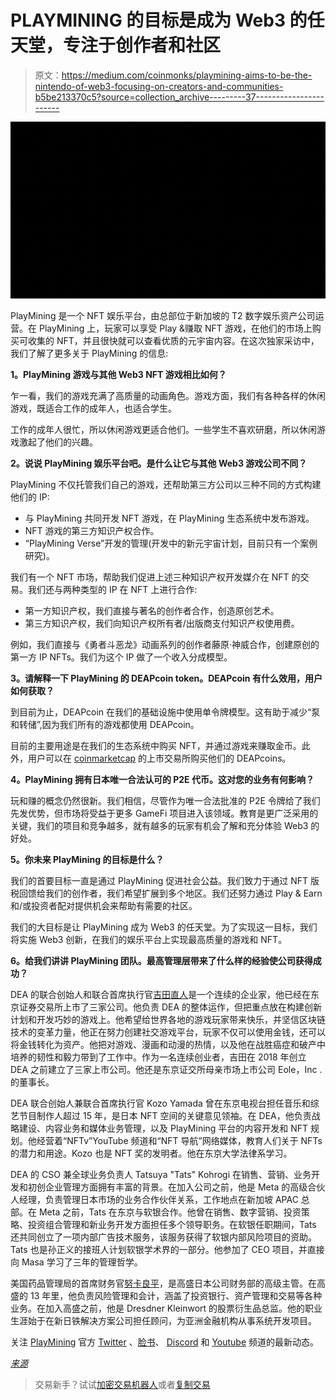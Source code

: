 # PLAYMINING 的目标是成为 Web3 的任天堂，专注于创作者和社区

> 原文：<https://medium.com/coinmonks/playmining-aims-to-be-the-nintendo-of-web3-focusing-on-creators-and-communities-b5be213370c5?source=collection_archive---------37----------------------->

![](img/15a1e5d6483705866d3063d9888e8327.png)

PlayMining 是一个 NFT 娱乐平台，由总部位于新加坡的 T2 数字娱乐资产公司运营。在 PlayMining 上，玩家可以享受 Play &赚取 NFT 游戏，在他们的市场上购买可收集的 NFT，并且很快就可以查看优质的元宇宙内容。在这次独家采访中，我们了解了更多关于 PlayMining 的信息:

**1。PlayMining 游戏与其他 Web3 NFT 游戏相比如何？**

乍一看，我们的游戏充满了高质量的动画角色。游戏方面，我们有各种各样的休闲游戏，既适合工作的成年人，也适合学生。

工作的成年人很忙，所以休闲游戏更适合他们。一些学生不喜欢研磨，所以休闲游戏激起了他们的兴趣。

**2。说说 PlayMining 娱乐平台吧。是什么让它与其他 Web3 游戏公司不同？**

PlayMining 不仅托管我们自己的游戏，还帮助第三方公司以三种不同的方式构建他们的 IP:

*   与 PlayMining 共同开发 NFT 游戏，在 PlayMining 生态系统中发布游戏。
*   NFT 游戏的第三方知识产权合作。
*   “PlayMining Verse”开发的管理(开发中的新元宇宙计划，目前只有一个案例研究)。

我们有一个 NFT 市场，帮助我们促进上述三种知识产权开发媒介在 NFT 的交易。我们还与两种类型的 IP 在 NFT 上进行合作:

*   第一方知识产权，我们直接与著名的创作者合作，创造原创艺术。
*   第三方知识产权，我们向知识产权所有者/出版商支付知识产权使用费。

例如，我们直接与《勇者斗恶龙》动画系列的创作者藤原·神威合作，创建原创的第一方 IP NFTs。我们为这个 IP 做了一个收入分成模型。

**3。请解释一下 PlayMining 的 DEAPcoin token。DEAPcoin 有什么效用，用户如何获取？**

到目前为止，DEAPcoin 在我们的基础设施中使用单令牌模型。这有助于减少“泵和转储”,因为我们所有的游戏都使用 DEAPcoin。

目前的主要用途是在我们的生态系统中购买 NFT，并通过游戏来赚取金币。此外，用户可以在 [coinmarketcap](https://coinmarketcap.com/currencies/deapcoin/) 的上市交易所购买他们的 DEAPcoins。

**4。PlayMining 拥有日本唯一合法认可的 P2E 代币。这对您的业务有何影响？**

玩和赚的概念仍然很新。我们相信，尽管作为唯一合法批准的 P2E 令牌给了我们先发优势，但市场将受益于更多 GameFi 项目进入该领域。教育是更广泛采用的关键，我们的项目和竞争越多，就有越多的玩家有机会了解和充分体验 Web3 的好处。

**5。你未来 PlayMining 的目标是什么？**

我们的首要目标一直是通过 PlayMining 促进社会公益。我们致力于通过 NFT 版税回馈给我们的创作者，我们希望扩展到多个地区。我们还努力通过 Play & Earn 和/或投资者配对提供机会来帮助有需要的社区。

我们的大目标是让 PlayMining 成为 Web3 的任天堂。为了实现这一目标，我们将实施 Web3 创新，在我们的娱乐平台上实现最高质量的游戏和 NFT。

**6。给我们讲讲 PlayMining 团队。最高管理层带来了什么样的经验使公司获得成功？**

DEA 的联合创始人和联合首席执行官[吉田直人](https://www.linkedin.com/in/naohito-yoshida-47498836/)是一个连续的企业家，他已经在东京证券交易所上市了三家公司。他负责 DEA 的整体运作，但把重点放在构建创新计划和开发巧妙的游戏上。他希望给世界各地的游戏玩家带来快乐，并坚信区块链技术的变革力量，他正在努力创建社交游戏平台，玩家不仅可以使用金钱，还可以将金钱转化为资产。他把对游戏、漫画和动漫的热情，以及他在战胜癌症和破产中培养的韧性和毅力带到了工作中。作为一名连续创业者，吉田在 2018 年创立 DEA 之前建立了三家上市公司。他还是东京证交所母亲市场上市公司 Eole，Inc .的董事长。

DEA 联合创始人兼联合首席执行官 Kozo Yamada 曾在东京电视台担任音乐和综艺节目制作人超过 15 年，是日本 NFT 空间的关键意见领袖。在 DEA，他负责战略建设、内容业务和媒体业务管理，以及 PlayMining 平台的内容开发和 NFT 规划。他经营着“NFTv”YouTube 频道和“NFT 导航”网络媒体，教育人们关于 NFTs 的潜力和用途。Kozo 也是 NFT 奖的发明者。他在东京大学法律系学习。

DEA 的 CSO 兼全球业务负责人 Tatsuya "Tats" Kohrogi 在销售、营销、业务开发和初创企业管理方面拥有丰富的背景。在加入公司之前，他是 Meta 的高级合伙人经理，负责管理日本市场的业务合作伙伴关系，工作地点在新加坡 APAC 总部。在 Meta 之前，Tats 在东京与软银合作。他曾在销售、数字营销、投资策略、投资组合管理和新业务开发方面担任多个领导职务。在软银任职期间，Tats 还共同创立了一项内部广告技术服务，该服务获得了软银内部风险项目的资助。Tats 也是孙正义的接班人计划软银学术界的一部分。他参加了 CEO 项目，并直接向 Masa 学习了三年的管理哲学。

美国药品管理局的首席财务官[努卡良平](https://www.linkedin.com/in/ryohei-nuka-88803920/)，是高盛日本公司财务部的高级主管。在高盛的 13 年里，他负责风险管理和会计，涵盖了投资银行、资产管理和交易等各种业务。在加入高盛之前，他是 Dresdner Kleinwort 的股票衍生品总监。他的职业生涯始于在新日铁解决方案公司担任顾问，为亚洲金融机构从事系统开发项目。

关注 [PlayMining](https://playmining.com) 官方 [Twitter](https://twitter.com/PlayMining_SG) 、[脸书](https://www.facebook.com/PlayMining/)、 [Discord](https://discord.com/invite/xWeHGdt) 和 [Youtube](https://www.youtube.com/channel/UCGWmK0RLV4SB_PSXpj2j6dw) 频道的最新动态。

[*来源*](https://asiatokenfund.com/blockchain/playmining-aims-to-be-the-nintendo-of-web3-focusing-on-creators-and-communities/)

> 交易新手？试试[加密交易机器人](/coinmonks/crypto-trading-bot-c2ffce8acb2a)或者[复制交易](/coinmonks/top-10-crypto-copy-trading-platforms-for-beginners-d0c37c7d698c)